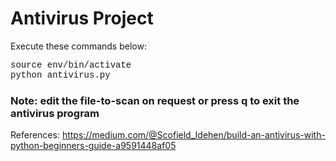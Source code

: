 # <b>Antivirus Project</b>

Execute these commands below:

<div align="justify" style="font-family:'Courier New'">source env/bin/activate</div>

<div align="justify" style="font-family:'Courier New'">python antivirus.py</div>

### Note: edit the file-to-scan on request or press q to exit the antivirus program

References:
https://medium.com/@Scofield_Idehen/build-an-antivirus-with-python-beginners-guide-a9591448af05

